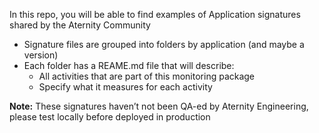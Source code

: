In this repo, you will be able to find examples of Application signatures shared by the Aternity Community

- Signature files are grouped into folders by application (and maybe a version)
- Each folder has a REAME.md file that will describe:
  - All activities that are part of this monitoring package
  - Specify what it measures for each activity

**Note:** These signatures haven’t not been QA-ed by Aternity Engineering, please test locally before deployed in production
